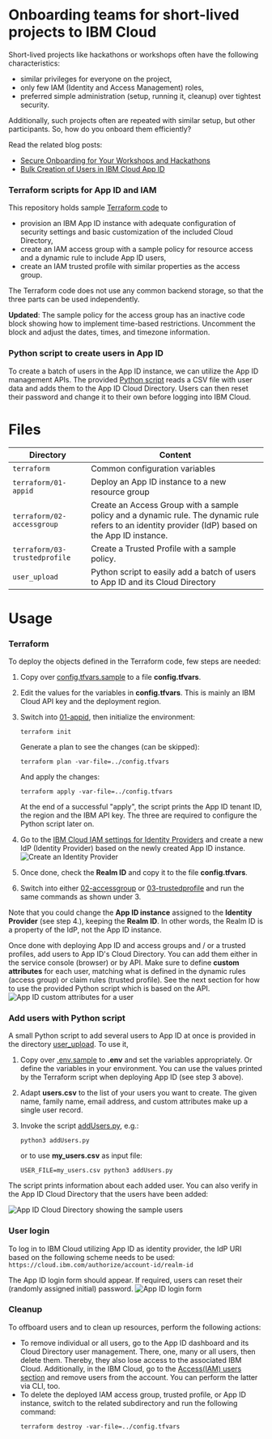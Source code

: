 # Onboarding teams for short-lived projects to IBM Cloud

Short-lived projects like hackathons or workshops often have the following characteristics:
- similar privileges for everyone on the project,
- only few IAM (Identity and Access Management) roles, 
- preferred simple administration (setup, running it, cleanup) over tightest security.

Additionally, such projects often are repeated with similar setup, but other participants. So, how do you onboard them efficiently?

Read the related blog posts:
- [Secure Onboarding for Your Workshops and Hackathons](https://www.ibm.com/cloud/blog/secure-onboarding-for-your-workshops-and-hackathons)
- [Bulk Creation of Users in IBM Cloud App ID](https://www.ibm.com/cloud/blog/bulk-creation-of-users-in-ibm-cloud-app-id)

### Terraform scripts for App ID and IAM
This repository holds sample [Terraform code](terraform) to
- provision an IBM App ID instance with adequate configuration of security settings and basic customization of the included Cloud Directory,
- create an IAM access group with a sample policy for resource access and a dynamic rule to include App ID users,   
- create an IAM trusted profile with similar properties as the access group.

The Terraform code does not use any common backend storage, so that the three parts can be used independently.

**Updated**: The sample policy for the access group has an inactive code block showing how to implement time-based restrictions. Uncomment the block and adjust the dates, times, and timezone information.

### Python script to create users in App ID
To create a batch of users in the App ID instance, we can utilize the App ID management APIs. The provided [Python script](user_upload/addUsers.py) reads a CSV file with user data and adds them to the App ID Cloud Directory. Users can then reset their password and change it to their own before logging into IBM Cloud.

# Files

| Directory                      | Content |
|--------------------------------|----------|
| `terraform`                    | Common configuration variables|
| `terraform/01-appid`           | Deploy an App ID instance to a new resource group |
| `terraform/02-accessgroup`     | Create an Access Group with a sample policy and a dynamic rule. The dynamic rule refers to an identity provider (IdP) based on the App ID instance. |
| `terraform/03-trustedprofile`  | Create a Trusted Profile with a sample policy.|
| `user_upload`                  | Python script to easily add a batch of users to App ID and its Cloud Directory |

# Usage
### Terraform
To deploy the objects defined in the Terraform code, few steps are needed:

1. Copy over [config.tfvars.sample](terraform/config.tfvars.sample) to a file **config.tfvars**.
2. Edit the values for the variables in **config.tfvars**. This is mainly an IBM Cloud API key and the deployment region.
3. Switch into [01-appid](terraform/01-appid), then initialize the environment:
   ```
   terraform init
   ```

   Generate a plan to see the changes (can be skipped):
   ```
   terraform plan -var-file=../config.tfvars
   ```

   And apply the changes:
   ```
   terraform apply -var-file=../config.tfvars
   ```

   At the end of a successful "apply", the script prints the App ID tenant ID, the region and the IBM API key. The three are required to configure the Python script later on.

4. Go to the [IBM Cloud IAM settings for Identity Providers](https://cloud.ibm.com/iam/identity-providers) and create a new IdP (Identity Provider) based on the newly created App ID instance.
   ![Create an Identity Provider](images/Create_IdP.png)

5. Once done, check the **Realm ID** and copy it to the file **config.tfvars**.
6. Switch into either [02-accessgroup](terraform/02-accessgroup) or [03-trustedprofile](terraform/03-trustedprofile) and run the same commands as shown under 3.

Note that you could change the **App ID instance** assigned to the **Identity Provider** (see step 4.), keeping the **Realm ID**. In other words, the Realm ID is a property of the IdP, not the App ID instance.

Once done with deploying App ID and access groups and / or a trusted profiles, add users to App ID's Cloud Directory. You can add them either in the service console (browser) or by API. Make sure to define **custom attributes** for each user, matching what is defined in the dynamic rules (access group) or claim rules (trusted profile). See the next section for how to use the provided Python script which is based on the API.
![App ID custom attributes for a user](images/Custom_Attributes.png)

### Add users with Python script
A small Python script to add several users to App ID at once is provided in the directory [user_upload](user_upload). To use it,
1. Copy over [.env.sample](user_upload/.env.sample) to **.env** and set the variables appropriately. Or define the variables in your environment. You can use the values printed by the Terraform script when deploying App ID (see step 3 above).
2. Adapt **users.csv** to the list of your users you want to create. The given name, family name, email address, and custom attributes make up a single user record.
3. Invoke the script [addUsers.py](user_upload/addUsers.py), e.g.:
   ```
   python3 addUsers.py
   ```

   or to use **my_users.csv** as input file:
   ```
   USER_FILE=my_users.csv python3 addUsers.py
   ```
The script prints information about each added user. You can also verify in the App ID Cloud Directory that the users have been added:

![App ID Cloud Directory showing the sample users](images/AppID_CD_users.png)


### User login
To log in to IBM Cloud utilizing App ID as identity provider, the IdP URI based on the following scheme needs to be used:
`https://cloud.ibm.com/authorize/account-id/realm-id`

The App ID login form should appear. If required, users can reset their (randomly assigned initial) password.
![App ID login form](images/AppID_Login.png)

### Cleanup
To offboard users and to clean up resources, perform the following actions:
- To remove individual or all users, go to the App ID dashboard and its Cloud Directory user management. There, one, many or all users, then delete them. Thereby, they also lose access to the associated IBM Cloud. Additionally, in the IBM Cloud, go to the [Access(IAM) users section](https://cloud.ibm.com/iam/users) and remove users from the account. You can perform the latter via CLI, too.
- To delete the deployed IAM access group, trusted profile, or App ID instance, switch to the related subdirectory and run the following command:
  ```
  terraform destroy -var-file=../config.tfvars
  ```


